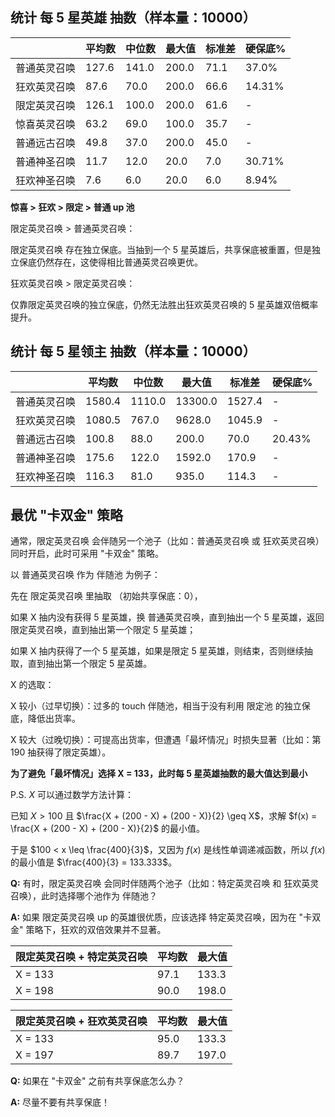 ## 统计 每 5 星英雄 抽数（样本量：10000）

|              | 平均数 | 中位数 | 最大值 | 标准差 | 硬保底% |
| ------------ | ------ | ------ | ------ | ------ | ------- |
| 普通英灵召唤 | 127.6  | 141.0  | 200.0  | 71.1   | 37.0%   |
| 狂欢英灵召唤 | 87.6   | 70.0   | 200.0  | 66.6   | 14.31%  |
| 限定英灵召唤 | 126.1  | 100.0  | 200.0  | 61.6   | -       |
| 惊喜英灵召唤 | 63.2   | 69.0   | 100.0  | 35.7   | -       |
| 普通远古召唤 | 49.8   | 37.0   | 200.0  | 45.0   | -       |
| 普通神圣召唤 | 11.7   | 12.0   | 20.0   | 7.0    | 30.71%  |
| 狂欢神圣召唤 | 7.6    | 6.0    | 20.0   | 6.0    | 8.94%   |

**惊喜 > 狂欢 > 限定 > 普通 up 池**

限定英灵召唤 > 普通英灵召唤：

限定英灵召唤 存在独立保底。当抽到一个 5 星英雄后，共享保底被重置，但是独立保底仍然存在，这使得相比普通英灵召唤更优。

狂欢英灵召唤 > 限定英灵召唤：

仅靠限定英灵召唤的独立保底，仍然无法胜出狂欢英灵召唤的 5 星英雄双倍概率提升。

## 统计 每 5 星领主 抽数（样本量：10000）

|              | 平均数 | 中位数 | 最大值  | 标准差 | 硬保底% |
| ------------ | ------ | ------ | ------- | ------ | ------- |
| 普通英灵召唤 | 1580.4 | 1110.0 | 13300.0 | 1527.4 | -       |
| 狂欢英灵召唤 | 1080.5 | 767.0  | 9628.0  | 1045.9 | -       |
| 普通远古召唤 | 100.8  | 88.0   | 200.0   | 70.0   | 20.43%  |
| 普通神圣召唤 | 175.6  | 122.0  | 1592.0  | 170.9  | -       |
| 狂欢神圣召唤 | 116.3  | 81.0   | 935.0   | 114.3  | -       |

## 最优 "卡双金" 策略

通常，限定英灵召唤 会伴随另一个池子（比如：普通英灵召唤 或 狂欢英灵召唤）同时开启，此时可采用 "卡双金" 策略。

以 普通英灵召唤 作为 伴随池 为例子：

先在 限定英灵召唤 里抽取 （初始共享保底：0），

如果 X 抽内没有获得 5 星英雄，换 普通英灵召唤，直到抽出一个 5 星英雄，返回 限定英灵召唤，直到抽出第一个限定 5 星英雄；

如果 X 抽内获得了一个 5 星英雄，如果是限定 5 星英雄，则结束，否则继续抽取，直到抽出第一个限定 5 星英雄。

X 的选取：

X 较小（过早切换）：过多的 touch 伴随池，相当于没有利用 限定池 的独立保底，降低出货率。

X 较大（过晚切换）：可提高出货率，但遭遇「最坏情况」时损失显著（比如：第 190 抽获得了限定英雄）。

**为了避免「最坏情况」选择 X = 133，此时每 5 星英雄抽数的最大值达到最小**

P.S. $X$ 可以通过数学方法计算：

已知 $X > 100$ 且 $\frac{X + (200 - X) + (200 - X)}{2} \geq X$，求解 $f(x) = \frac{X + (200 - X) + (200 - X)}{2}$ 的最小值。

于是 $100 < x \leq \frac{400}{3}$，又因为 $f(x)$ 是线性单调递减函数，所以 $f(x)$ 的最小值是 $\frac{400}{3} = 133.333$。

**Q:** 有时，限定英灵召唤 会同时伴随两个池子（比如：特定英灵召唤 和 狂欢英灵召唤），此时选择哪个池作为 伴随池？

**A:** 如果 限定英灵召唤 up 的英雄很优质，应该选择 特定英灵召唤，因为在 "卡双金" 策略下，狂欢的双倍效果并不显著。

| 限定英灵召唤 + 特定英灵召唤 | 平均数 | 最大值 |
| --------------------------- | ------ | ------ |
| X = 133                     | 97.1   | 133.3  |
| X = 198                     | 90.0   | 198.0  |

| 限定英灵召唤 + 狂欢英灵召唤 | 平均数 | 最大值 |
| --------------------------- | ------ | ------ |
| X = 133                     | 95.0   | 133.3  |
| X = 197                     | 89.7   | 197.0  |

**Q:** 如果在 "卡双金" 之前有共享保底怎么办？

**A:** 尽量不要有共享保底！
